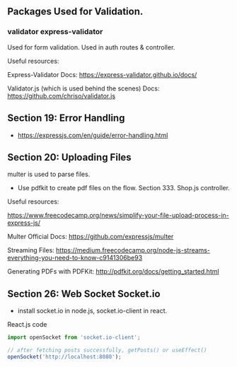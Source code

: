 ## Packages Used for Validation.

### validator express-validator

Used for form validation. Used in auth routes & controller.

Useful resources:

Express-Validator Docs: https://express-validator.github.io/docs/

Validator.js (which is used behind the scenes) Docs: https://github.com/chriso/validator.js

## Section 19: Error Handling

- https://expressjs.com/en/guide/error-handling.html

## Section 20: Uploading Files

multer is used to parse files.

- Use pdfkit to create pdf files on the flow. Section 333. Shop.js controller.

Useful resources:

https://www.freecodecamp.org/news/simplify-your-file-upload-process-in-express-js/

Multer Official Docs: https://github.com/expressjs/multer

Streaming Files: https://medium.freecodecamp.org/node-js-streams-everything-you-need-to-know-c9141306be93

Generating PDFs with PDFKit: http://pdfkit.org/docs/getting_started.html

## Section 26: Web Socket Socket.io

- install socket.io in node.js, socket.io-client in react.

React.js code

```js
import openSocket from 'socket.io-client';

// after fetching posts successfully, getPosts() or useEffect()
openSocket('http://localhost:8080');
```

